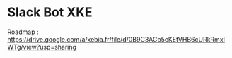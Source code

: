 # Slack Bot XKE #

Roadmap : https://drive.google.com/a/xebia.fr/file/d/0B9C3ACb5cKEtVHB6cURkRmxIWTg/view?usp=sharing

